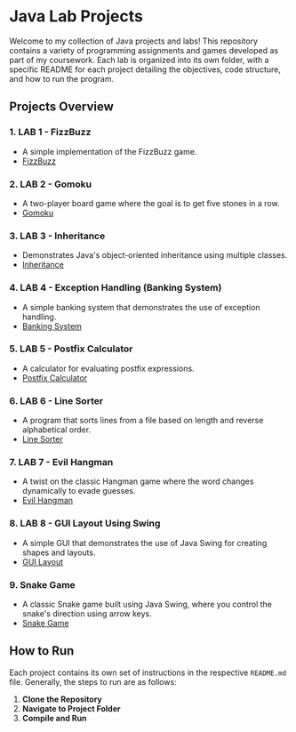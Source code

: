 # Java Lab Projects

Welcome to my collection of Java projects and labs! This repository contains a variety of programming assignments and games developed as part of my coursework. Each lab is organized into its own folder, with a specific README for each project detailing the objectives, code structure, and how to run the program.

## Projects Overview

### 1. **LAB 1 - FizzBuzz**
- A simple implementation of the FizzBuzz game.
- [FizzBuzz](LAB%201-FizzBuzz/src/README.md)

### 2. **LAB 2 - Gomoku**
- A two-player board game where the goal is to get five stones in a row.
- [Gomoku](LAB%202-Gomoku/README.md)

### 3. **LAB 3 - Inheritance**
- Demonstrates Java's object-oriented inheritance using multiple classes.
- [Inheritance](LAB%203-Inheritance/README.md)

### 4. **LAB 4 - Exception Handling (Banking System)**
- A simple banking system that demonstrates the use of exception handling.
- [Banking System](LAB%204-Exception/README.md)

### 5. **LAB 5 - Postfix Calculator**
- A calculator for evaluating postfix expressions.
- [Postfix Calculator](LAB%205-Postfix%20Calculator/README.md)

### 6. **LAB 6 - Line Sorter**
- A program that sorts lines from a file based on length and reverse alphabetical order.
- [Line Sorter](LAB%206-Line%20Sorter/README.md)

### 7. **LAB 7 - Evil Hangman**
- A twist on the classic Hangman game where the word changes dynamically to evade guesses.
- [Evil Hangman](LAB%207-Evil%20Hangman/README.md)

### 8. **LAB 8 - GUI Layout Using Swing**
- A simple GUI that demonstrates the use of Java Swing for creating shapes and layouts.
- [GUI Layout](LAB%208-GUI%20layout%20using%20Swing/README.md)

### 9. **Snake Game**
- A classic Snake game built using Java Swing, where you control the snake's direction using arrow keys.
- [Snake Game](Snake%20Game/README.md)

## How to Run

Each project contains its own set of instructions in the respective `README.md` file. Generally, the steps to run are as follows:

1. **Clone the Repository**
2. **Navigate to Project Folder**
3. **Compile and Run**